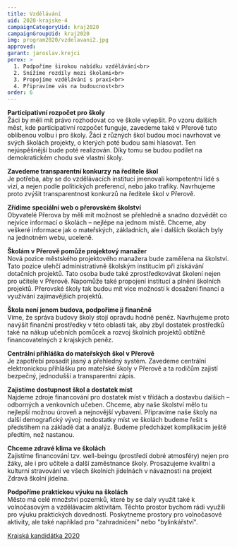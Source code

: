 ```yaml
---
title: Vzdělávání
uid: 2020-krajske-4
campaignCategoryUid: kraj2020
campaignGroupUid: kraj2020
img: program2020/vzdelavani2.jpg
approved:
garant: jaroslav.krejci
perex: >
  1. Podpoříme širokou nabídku vzdělávání<br>
  2. Snížíme rozdíly mezi školami<br>
  3. Propojíme vzdělávání s praxí<br>
  4. Připravíme vás na budoucnost<br>
order: 6
---
```


**Participativní rozpočet pro školy** <br>
Žáci by měli mít právo rozhodovat co ve škole vylepšit. Po vzoru dalších měst, kde participativní rozpočet funguje, zavedeme také v Přerově tuto oblíbenou volbu i pro školy. Žáci z různých škol budou moci navrhovat ve svých školách projekty, o kterých poté budou sami hlasovat. Ten nejúspěšnější bude poté realizován. Díky tomu se budou podílet na demokratickém chodu své vlastní školy.
 
**Zavedeme transparentní konkurzy na ředitele škol** <br>
Je potřeba, aby se do vzdělávacích institucí jmenovali kompetentní lidé s vizí, a nejen podle politických preferencí, nebo jako trafiky. Navrhujeme proto zvýšit transparentnost konkurzů na ředitele škol v Přerově. 
 
**Zřídíme speciální web o přerovském školství** <br>
Obyvatelé Přerova by měli mít možnost se přehledně a snadno dozvědět co nejvíce informací
o školách – nejlépe na jednom místě.  Chceme, aby veškeré informace jak o mateřských, základních,
ale i dalších školách byly na jednotném webu, uceleně.
 
**Školám v Přerově pomůže projektový manažer** <br>
Nová pozice městského projektového manažera bude zaměřena na školství. Tato pozice ulehčí administrativně školským institucím při získávání dotačních projektů. Tato osoba bude také zprostředkovávat školení nejen pro učitele v Přerově. Napomůže také propojení institucí a plnění školních projektů. Přerovské školy tak budou mít více možností k dosažení financí a využívání zajímavějších projektů.
 
**Škola není jenom budova, podpoříme ji finančně** <br>
Víme, že správa budovy školy stojí opravdu hodně peněz. Navrhujeme proto navýšit finanční prostředky v této oblasti tak, aby zbyl dostatek prostředků také na nákup učebních pomůcek a rozvoj školních projektů obtížně financovatelných z krajských peněz.
 
**Centrální přihláška do mateřských škol v Přerově** <br>
Je zapotřebí prosadit jasný a přehledný systém. Zavedeme centrální elektronickou přihlášku pro mateřské školy v Přerově a ta rodičům zajistí bezpečný, jednodušší a transparentní zápis. 
 
**Zajistíme dostupnost škol a dostatek míst** <br>
Najdeme zdroje financování pro dostatek míst v třídách a dostavbu dalších – odborných a venkovních učeben. Chceme, aby naše školství mělo tu nejlepší možnou úroveň a nejnovější vybavení. Připravíme naše školy na další demografický vývoj: nedostatky míst ve školách budeme řešit s předstihem
na základě dat a analýz. Budeme předcházet komplikacím ještě předtím, než nastanou.
 
**Chceme zdravé klima ve školách** <br>
Zajistíme financování tzv. well-beingu (prostředí dobré atmosféry) nejen pro žáky, ale i pro učitele
a další zaměstnance školy. Prosazujeme kvalitní a kulturní stravování ve všech školních jídelnách v návaznosti na projekt Zdravá školní jídelna.

**Podpoříme praktickou výuku na školách** <br>
Město má celé množství pozemků, které by se daly využít také k volnočasovým a vzdělávacím aktivitám. Těchto prostor bychom rádi využili pro výuku praktických dovedností. Poskytneme prostory pro volnočasové aktivity, ale také například pro "zahradničení" nebo "bylinkářství".


[Krajská kandidátka 2020](/volby/2020/krajske/)

